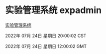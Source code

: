 # 实验管理系统 expadmin
[实验管理系统](http://219.139.196.104:56808/expadmin-782313d2-e1b1-4ea7-932e-3a55e6a1a4d0/)

2022年 07月 24日 星期日 20:00:02 CST

2022年 07月 24日 星期日 12:00:02 GMT
